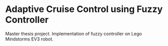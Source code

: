 # Adaptive Cruise Control using Fuzzy Controller

Master thesis project. Implementation of fuzzy controller on Lego Mindstorms EV3 robot.